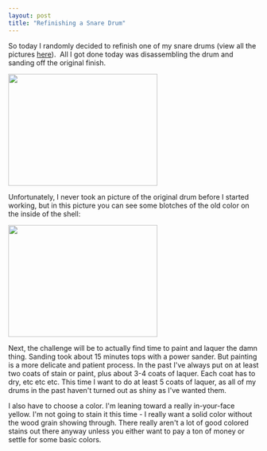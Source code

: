 ```yaml
---
layout: post
title: "Refinishing a Snare Drum"
---
```


<p>So today I randomly decided to refinish one of my snare drums (view all the pictures <a href="http://www.kindohm.com/nGallery/albums/29.aspx">here</a>).&nbsp; All I got done today was disassembling the drum and sanding off the original finish.&nbsp; </p>
<p><a href="http://www.kindohm.com/nGallery/albums/29.aspx"><img height="225" src="http://www.kindohm.com/nGallery/photos/29/524/600x450.aspx" width="300" border="0"></a></p>
<p>Unfortunately, I never took an picture of the original drum before I started working, but in this picture you can see some blotches of the old color on the inside of the shell:</p>
<p><a href="http://www.kindohm.com/nGallery/albums/29.aspx"><img height="225" src="http://www.kindohm.com/nGallery/photos/29/526/600x450.aspx" width="300" border="0"></a></p>
<p>Next, the challenge will be to actually find time to paint and laquer the damn thing. Sanding took about 15 minutes tops with a power sander. But painting is a more delicate and patient process. In the past I've always put on at least two coats of stain or paint, plus about 3-4 coats of laquer. Each coat has to dry, etc etc etc. This time I want to do at least 5 coats of laquer, as all of my drums in the past haven't turned out as shiny as I've wanted them. </p>
<p><a href="http://www.kindohm.com/nGallery/albums/29.aspx"></a></p>
<p>I also have to choose a color. I'm leaning toward a really in-your-face yellow. I'm not going to stain it this time - I really want a solid color without the wood grain showing through. There really aren't a lot of good colored stains out there anyway unless you either want to pay a ton of money or settle for some basic colors. </p>
 
